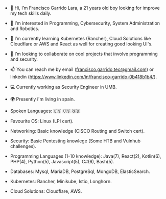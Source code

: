 - 👋 Hi, I’m Francisco Garrido Lara, a 21 years old boy looking for improve my tech skills daily.
- 👀 I’m interested in Programming, Cybersecurity, System Administration and Robotics.
- 🌱 I’m currently learning Kubernetes (Rancher), Cloud Solutions like Cloudflare or AWS and React as well for creating good looking UI's.
- 💞️ I’m looking to collaborate on cool projects that involve programming and security.
- 📫 You can reach me by email (francisco.garrido.tec@gmail.com) or linkedin (https://www.linkedin.com/in/francisco-garrido-0b418b1b4/).
- 💻 Currently working as Security Engineer in UMB.
- 🌍 Presently i'm living in spain.

- Spoken Languages: 🇪🇸 🇺🇸 🇬🇧
- Favourite OS: Linux (LPI cert).
- Networking: Basic knowledge (CISCO Routing and Switch cert).
- Security: Basic Pentesting knowlege (Some HTB and Vulnhub challenges).
- Programming Languages (1-10 knowledge): Java(7), React(2), Kotlin(6), PHP(4), Python(5), Javascript(5), C#(6), Bash(5).
- Databases: Mysql, MariaDB, PostgreSql, MongoDB, ElasticSearch.
- Kubernetes: Rancher, Minikube, Istio, Longhorn.
- Cloud Solutions: Cloudflare, AWS.



<!---
franciscoGarridoLara/franciscoGarridoLara is a ✨ special ✨ repository because its `README.md` (this file) appears on your GitHub profile.
You can click the Preview link to take a look at your changes.
--->
